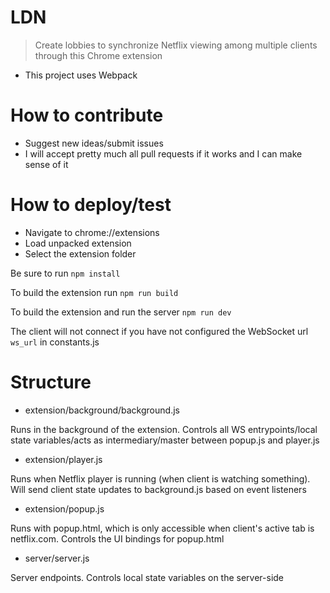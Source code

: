 # LDN
> Create lobbies to synchronize Netflix viewing among multiple clients through this Chrome extension
* This project uses Webpack

# How to contribute
* Suggest new ideas/submit issues
* I will accept pretty much all pull requests if it works and I can make sense of it

# How to deploy/test
* Navigate to chrome://extensions
* Load unpacked extension
* Select the extension folder

Be sure to run `npm install`

To build the extension run `npm run build`

To build the extension and run the server `npm run dev`

The client will not connect if you have not configured the WebSocket url `ws_url` in constants.js

# Structure
* extension/background/background.js

Runs in the background of the extension. Controls all WS entrypoints/local state variables/acts as intermediary/master between popup.js and player.js

* extension/player.js

Runs when Netflix player is running (when client is watching something). Will send client state updates to background.js based on event listeners

* extension/popup.js

Runs with popup.html, which is only accessible when client's active tab is netflix.com. Controls the UI bindings for popup.html

* server/server.js

Server endpoints. Controls local state variables on the server-side
